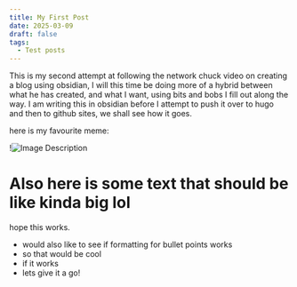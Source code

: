 ```yaml
---
title: My First Post
date: 2025-03-09
draft: false
tags:
  - Test posts
---
```



This is my second attempt at following the network chuck video on creating a blog using obsidian, I will this time be doing more of a hybrid between what he has created, and what I want, using bits and bobs I fill out along the way. I am writing this in obsidian before I attempt to push it over to hugo and then to github sites, we shall see how it goes.

here is my favourite meme:

!![Image Description](LachiesLibrary/images/My%20first%20post-20250309170449239.png)

# Also here is some text that should be like kinda big lol
hope this works.
- would also like to see if formatting for bullet points works
- so that would be cool
- if it works
- lets give it a go!

